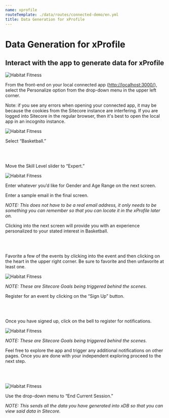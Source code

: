 ```yaml
---
name: xprofile
routeTemplate: ./data/routes/connected-demo/en.yml
title: Data Generation for xProfile
---
```

# Data Generation for xProfile

## Interact with the app to generate data for xProfile

<p>
  <div class="row">
    <div class="col-md-6"> 
      <p><img src="/assets/img/DataGen1.jpg" alt="Habitat Fitness"></p>
    </div>
    <div class="col-md-6"> 
      <p>From the front-end on your local connected app (<a href="http://localhost:3000/" target="_blank">http://localhost:3000/</a>), select the Personalize option from the drop-down menu in the upper left corner.</p>
    </div>
  </div>
<p>

Note: if you see any errors when opening your connected app, it may be because the cookies from the Sitecore instance are interfering. If you are logged into Sitecore in the regular browser, then it's best to open the local app in an incognito instance.

<p>
  <div class="row">
    <div class="col-md-6"> 
      <p><img src="/assets/img/DataGen2.jpg" alt="Habitat Fitness"></p>
    </div>
    <div class="col-md-6"> 
      <p>Select “Basketball.”</p>
    </div>
  </div>
<p>

<br/><br/>

Move the Skill Level slider to “Expert.”

![Habitat Fitness](/assets/img/DataGen3.jpg)

Enter whatever you’d like for Gender and Age Range on the next screen.

Enter a sample email in the final screen.

_NOTE: This does not have to be a real email address, it only needs to be something you can remember so that you can locate it in the xProfile later on._

Clicking into the next screen will provide you with an experience personalized to your stated interest in Basketball.

<br/><br/>

Favorite a few of the events by clicking into the event and then clicking on the heart in the upper right corner. Be sure to favorite and then unfavorite at least one.

![Habitat Fitness](/assets/img/DataGen4.jpg)

_NOTE: These are Sitecore Goals being triggered behind the scenes._

Register for an event by clicking on the “Sign Up” button.

<br/><br/>

Once you have signed up, click on the bell to register for notifications.

![Habitat Fitness](/assets/img/DataGen5.jpg)

_NOTE: These are Sitecore Goals being triggered behind the scenes._

Feel free to explore the app and trigger any additional notifications on other pages. Once you are done with your independent exploring proceed to the next step.

<br/><br/>

<p>
  <div class="row">
    <div class="col-md-6"> 
      <p><img src="/assets/img/DataGen6.jpg" alt="Habitat Fitness"></p>    
    </div>
    <div class="col-md-6"> 
      <p>Use the drop-down menu to “End Current Session.”</p>      
      <p><em>NOTE: This sends all the data you have generated into xDB so that you can view said data in Sitecore. </em></p>      
    </div>
  </div>
<p>
